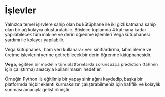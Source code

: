 # İşlevler

Yalnızca temel işlevlere sahip olan bu kütüphane ile iki gizli katmana sahip olan bir ağ kolayca oluşturulabilir. Böylece toplamda 4 katmana kadar yapılabilecek tüm makine ve derin öğrenme işlemleri Vega kütüphanesi yardımı ile kolayca yapılabilir.

Vega kütüphanesi, ham veri kullanarak veri sınıflardırma, tahminleme ve üretme işlevlerini yerine getirebilecek bir derin öğrenme kütüphanesidir.

**Vega**, eğitilen bir modelin tüm platformlarda sorunsuzca prediction \(tahmin için çalıştırma\) amacıyla kullanılmasını hedefler.

Örneğin Python ile eğitilmiş bir yapay sinir ağını kaydedip, başka bir platformda hiçbir eklenti kurmaksızın çalıştırabilmeniz için hafiflik ve kolaylık sunması amacıyla geliştirilmiştir.


